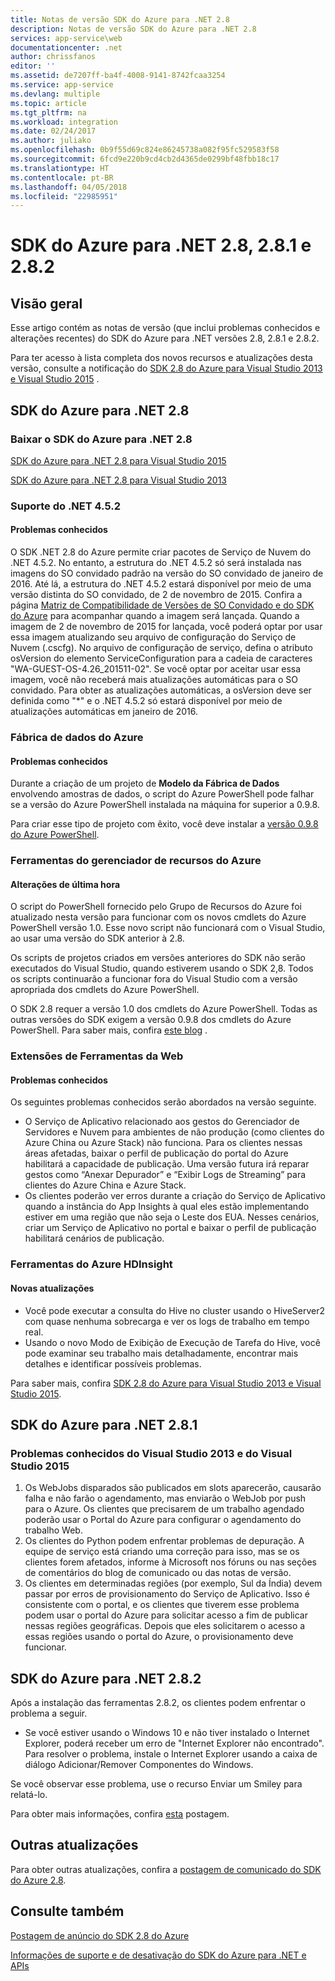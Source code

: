 ```yaml
---
title: Notas de versão SDK do Azure para .NET 2.8
description: Notas de versão SDK do Azure para .NET 2.8
services: app-service\web
documentationcenter: .net
author: chrissfanos
editor: ''
ms.assetid: de7207ff-ba4f-4008-9141-8742fcaa3254
ms.service: app-service
ms.devlang: multiple
ms.topic: article
ms.tgt_pltfrm: na
ms.workload: integration
ms.date: 02/24/2017
ms.author: juliako
ms.openlocfilehash: 0b9f55d69c824e86245738a082f95fc529583f58
ms.sourcegitcommit: 6fcd9e220b9cd4cb2d4365de0299bf48fbb18c17
ms.translationtype: HT
ms.contentlocale: pt-BR
ms.lasthandoff: 04/05/2018
ms.locfileid: "22985951"
---
```

# <a name="azure-sdk-for-net-28-281-and-282"></a>SDK do Azure para .NET 2.8, 2.8.1 e 2.8.2
## <a name="overview"></a>Visão geral
Esse artigo contém as notas de versão (que inclui problemas conhecidos e alterações recentes) do SDK do Azure para .NET versões 2.8, 2.8.1 e 2.8.2. 

Para ter acesso à lista completa dos novos recursos e atualizações desta versão, consulte a notificação do [SDK 2.8 do Azure para Visual Studio 2013 e Visual Studio 2015](https://azure.microsoft.com/blog/announcing-the-azure-sdk-2-8-for-net/) . 

## <a name="azure-sdk-for-net-28"></a>SDK do Azure para .NET 2.8
### <a name="download-azure-sdk-for-net-28"></a>Baixar o SDK do Azure para .NET 2.8
[SDK do Azure para .NET 2.8 para Visual Studio 2015](http://go.microsoft.com/fwlink/?LinkId=699285) 

[SDK do Azure para .NET 2.8 para Visual Studio 2013](http://go.microsoft.com/fwlink/?LinkId=699287)

### <a name="net-452-support"></a>Suporte do .NET 4.5.2
#### <a name="known-issues"></a>Problemas conhecidos
O SDK .NET 2.8 do Azure permite criar pacotes de Serviço de Nuvem do .NET 4.5.2. No entanto, a estrutura do .NET 4.5.2 só será instalada nas imagens do SO convidado padrão na versão do SO convidado de janeiro de 2016. Até lá, a estrutura do .NET 4.5.2 estará disponível por meio de uma versão distinta do SO convidado, de 2 de novembro de 2015. Confira a página [Matriz de Compatibilidade de Versões de SO Convidado e do SDK do Azure](../cloud-services/cloud-services-guestos-update-matrix.md) para acompanhar quando a imagem será lançada.  Quando a imagem de 2 de novembro de 2015 for lançada, você poderá optar por usar essa imagem atualizando seu arquivo de configuração do Serviço de Nuvem (.cscfg). No arquivo de configuração de serviço, defina o atributo osVersion do elemento ServiceConfiguration para a cadeia de caracteres "WA-GUEST-OS-4.26_201511-02". Se você optar por aceitar usar essa imagem, você não receberá mais atualizações automáticas para o SO convidado. Para obter as atualizações automáticas, a osVersion deve ser definida como "*" e o .NET 4.5.2 só estará disponível por meio de atualizações automáticas em janeiro de 2016.

### <a name="azure-data-factory"></a>Fábrica de dados do Azure
#### <a name="known-issues"></a>Problemas conhecidos
Durante a criação de um projeto de **Modelo da Fábrica de Dados** envolvendo amostras de dados, o script do Azure PowerShell pode falhar se a versão do Azure PowerShell instalada na máquina for superior a 0.9.8.

Para criar esse tipo de projeto com êxito, você deve instalar a [versão 0.9.8 do Azure PowerShell](https://github.com/Azure/azure-powershell/releases/download/v0.9.8-September2015/azure-powershell.0.9.8.msi).

### <a name="azure-resource-manager-tools"></a>Ferramentas do gerenciador de recursos do Azure
#### <a name="breaking-changes"></a>Alterações de última hora
O script do PowerShell fornecido pelo Grupo de Recursos do Azure foi atualizado nesta versão para funcionar com os novos cmdlets do Azure PowerShell versão 1.0.  Esse novo script não funcionará com o Visual Studio, ao usar uma versão do SDK anterior à 2.8.  

Os scripts de projetos criados em versões anteriores do SDK não serão executados do Visual Studio, quando estiverem usando o SDK 2,8.  Todos os scripts continuarão a funcionar fora do Visual Studio com a versão apropriada dos cmdlets do Azure PowerShell.  

O SDK 2.8 requer a versão 1.0 dos cmdlets do Azure PowerShell.  Todas as outras versões do SDK exigem a versão 0.9.8 dos cmdlets do Azure PowerShell.  Para saber mais, confira [este blog](http://go.microsoft.com/fwlink/?LinkID=623011) .

### <a name="web-tools-extensions"></a>Extensões de Ferramentas da Web
#### <a name="known-issues"></a>Problemas conhecidos
Os seguintes problemas conhecidos serão abordados na versão seguinte.

* O Serviço de Aplicativo relacionado aos gestos do Gerenciador de Servidores e Nuvem para ambientes de não produção (como clientes do Azure China ou Azure Stack) não funciona. Para os clientes nessas áreas afetadas, baixar o perfil de publicação do portal do Azure habilitará a capacidade de publicação. Uma versão futura irá reparar gestos como “Anexar Depurador” e “Exibir Logs de Streaming” para clientes do Azure China e Azure Stack. 
* Os clientes poderão ver erros durante a criação do Serviço de Aplicativo quando a instância do App Insights à qual eles estão implementando estiver em uma região que não seja o Leste dos EUA. Nesses cenários, criar um Serviço de Aplicativo no portal e baixar o perfil de publicação habilitará cenários de publicação. 

### <a name="azure-hdinsight-tools"></a>Ferramentas do Azure HDInsight
#### <a name="new-updates"></a>Novas atualizações
* Você pode executar a consulta do Hive no cluster usando o HiveServer2 com quase nenhuma sobrecarga e ver os logs de trabalho em tempo real.
* Usando o novo Modo de Exibição de Execução de Tarefa do Hive, você pode examinar seu trabalho mais detalhadamente, encontrar mais detalhes e identificar possíveis problemas.

Para saber mais, confira [SDK 2.8 do Azure para Visual Studio 2013 e Visual Studio 2015](https://azure.microsoft.com/blog/announcing-the-azure-sdk-2-8-for-net/). 

## <a name="azure-sdk-for-net-281"></a>SDK do Azure para .NET 2.8.1
### <a name="known-issues-for-visual-studio-2013-and-visual-studio-2015"></a>Problemas conhecidos do Visual Studio 2013 e do Visual Studio 2015
1. Os WebJobs disparados são publicados em slots aparecerão, causarão falha e não farão o agendamento, mas enviarão o WebJob por push para o Azure. Os clientes que precisarem de um trabalho agendado poderão usar o Portal do Azure para configurar o agendamento do trabalho Web. 
2. Os clientes do Python podem enfrentar problemas de depuração. A equipe de serviço está criando uma correção para isso, mas se os clientes forem afetados, informe à Microsoft nos fóruns ou nas seções de comentários do blog de comunicado ou das notas de versão. 
3. Os clientes em determinadas regiões (por exemplo, Sul da Índia) devem passar por erros de provisionamento do Serviço de Aplicativo. Isso é consistente com o portal, e os clientes que tiverem esse problema podem usar o portal do Azure para solicitar acesso a fim de publicar nessas regiões geográficas. Depois que eles solicitarem o acesso a essas regiões usando o portal do Azure, o provisionamento deve funcionar. 

## <a name="azure-sdk-for-net-282"></a>SDK do Azure para .NET 2.8.2
Após a instalação das ferramentas 2.8.2, os clientes podem enfrentar o problema a seguir.         

* Se você estiver usando o Windows 10 e não tiver instalado o Internet Explorer, poderá receber um erro de "Internet Explorer não encontrado".
  Para resolver o problema, instale o Internet Explorer usando a caixa de diálogo Adicionar/Remover Componentes do Windows.

Se você observar esse problema, use o recurso Enviar um Smiley para relatá-lo.

Para obter mais informações, confira [esta](https://azure.microsoft.com/blog/announcing-azure-sdk-2-8-2-for-net/) postagem.

## <a name="other-updates"></a>Outras atualizações
Para obter outras atualizações, confira a [postagem de comunicado do SDK do Azure 2.8](https://azure.microsoft.com/blog/announcing-the-azure-sdk-2-8-for-net/).

## <a name="also-see"></a>Consulte também
[Postagem de anúncio do SDK 2.8 do Azure](https://azure.microsoft.com/blog/announcing-the-azure-sdk-2-8-for-net/)

[Informações de suporte e de desativação do SDK do Azure para .NET e APIs](https://msdn.microsoft.com/library/azure/dn479282.aspx)

